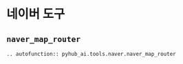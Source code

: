 # 네이버 도구

## `naver_map_router`

```{eval-rst}
.. autofunction:: pyhub_ai.tools.naver.naver_map_router
```
